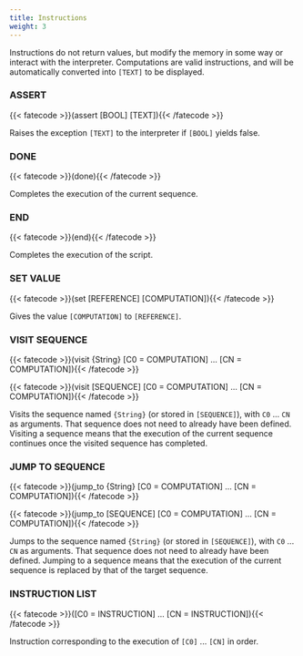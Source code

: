 ```yaml
---
title: Instructions
weight: 3
---
```

Instructions do not return values, but modify the memory in some way or
interact with the interpreter. Computations are valid instructions, and will be
automatically converted into `[TEXT]` to be displayed.

### ASSERT
{{< fatecode >}}(assert [BOOL] [TEXT]){{< /fatecode >}}

Raises the exception `[TEXT]` to the interpreter if `[BOOL]` yields
false.

### DONE
{{< fatecode >}}(done){{< /fatecode >}}

Completes the execution of the current sequence.

### END
{{< fatecode >}}(end){{< /fatecode >}}

Completes the execution of the script.

### SET VALUE
{{< fatecode >}}(set [REFERENCE] [COMPUTATION]){{< /fatecode >}}

Gives the value `[COMPUTATION]` to `[REFERENCE]`.

### VISIT SEQUENCE
{{< fatecode >}}(visit {String} [C0 = COMPUTATION] ... [CN = COMPUTATION]){{< /fatecode >}}

{{< fatecode >}}(visit [SEQUENCE] [C0 = COMPUTATION] ... [CN = COMPUTATION]){{< /fatecode >}}

Visits the sequence named `{String}` (or stored in `[SEQUENCE]`), with `C0` ...
`CN` as arguments. That sequence does not need to already have been defined.
Visiting a sequence means that the execution of the current sequence continues
once the visited sequence has completed.

### JUMP TO SEQUENCE
{{< fatecode >}}(jump_to {String} [C0 = COMPUTATION] ... [CN = COMPUTATION]){{< /fatecode >}}

{{< fatecode >}}(jump_to [SEQUENCE] [C0 = COMPUTATION] ... [CN = COMPUTATION]){{< /fatecode >}}

Jumps to the sequence named `{String}` (or stored in `[SEQUENCE]`), with `C0`
... `CN` as arguments. That sequence does not need to already have been
defined. Jumping to a sequence means that the execution of the current sequence
is replaced by that of the target sequence.

### INSTRUCTION LIST
{{< fatecode >}}([C0 = INSTRUCTION] ... [CN = INSTRUCTION]){{< /fatecode >}}

Instruction corresponding to the execution of `[C0]` ... `[CN]` in order.
